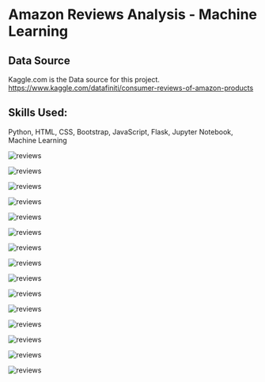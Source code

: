 # Amazon Reviews Analysis - Machine Learning


## Data Source
Kaggle.com is the Data source for this project. https://www.kaggle.com/datafiniti/consumer-reviews-of-amazon-products


## Skills Used:
Python, HTML, CSS, Bootstrap, JavaScript, Flask, Jupyter Notebook, Machine Learning



![reviews](Amazon_Reviews_NLP/images/Page1_1.PNG)

![reviews](Amazon_Reviews_NLP/images/Page1_2.PNG)

![reviews](Amazon_Reviews_NLP/images/Page2_1.PNG)

![reviews](Amazon_Reviews_NLP/images/Page2_2.PNG)

![reviews](Amazon_Reviews_NLP/images/Page3_1.PNG)

![reviews](Amazon_Reviews_NLP/images/Page3_2.PNG)

![reviews](Amazon_Reviews_NLP/images/Page3_3.PNG)

![reviews](Amazon_Reviews_NLP/images/Page3_4.PNG)

![reviews](Amazon_Reviews_NLP/images/Page_1.PNG)

![reviews](Amazon_Reviews_NLP/images/Page_2.PNG)

![reviews](Amazon_Reviews_NLP/images/Page_3.PNG)

![reviews](Amazon_Reviews_NLP/images/Page_4.PNG)

![reviews](Amazon_Reviews_NLP/images/Page_5.PNG)

![reviews](Amazon_Reviews_NLP/images/Page_6.PNG)

![reviews](Amazon_Reviews_NLP/images/Page_7.PNG)



